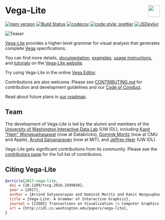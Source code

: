 # Vega-Lite <a href="https://vega.github.io/vega-lite/"><img align="right" src="https://github.com/vega/logos/blob/master/assets/VL_Color@64.png?raw=true" height="38"></img></a>

[![npm version](https://img.shields.io/npm/v/vega-lite.svg)](https://www.npmjs.com/package/vega-lite) [![Build Status](https://github.com/vega/vega-lite/workflows/Test/badge.svg)](https://github.com/vega/vega-lite/actions) [![codecov](https://codecov.io/gh/vega/vega-lite/branch/main/graph/badge.svg)](https://codecov.io/gh/vega/vega-lite) [![code style: prettier](https://img.shields.io/badge/code_style-prettier-ff69b4.svg?style=rounded)](https://github.com/prettier/prettier) [![JSDevlivr](https://data.jsdelivr.com/v1/package/npm/vega-lite/badge?style=rounded)](https://www.jsdelivr.com/package/npm/vega-lite)

![Teaser](site/static/teaser.png)

[Vega-Lite](https://vega.github.io/vega-lite/) provides a higher-level grammar for visual analysis that generates complete [Vega](https://vega.github.io/) specifications.

You can find more details, [documentation](https://vega.github.io/vega-lite/docs/), [examples](https://vega.github.io/vega-lite/examples/), [usage instructions](https://vega.github.io/vega-lite/usage/embed.html), and [tutorials](https://vega.github.io/vega-lite/tutorials/getting_started.html) on the [Vega-Lite website](https://vega.github.io/vega-lite/).

Try using Vega-Lite in the online [Vega Editor](https://vega.github.io/editor/#/examples/vega-lite/bar).

Contributions are also welcome. Please see [CONTRIBUTING.md](CONTRIBUTING.md) for contribution and development guidelines and our [Code of Conduct](https://vega.github.io/vega/about/code-of-conduct/).

Read about future plans in [our roadmap](https://github.com/vega/roadmap/projects/).

## Team

The development of Vega-Lite is led by the alumni and members of the [University of Washington Interactive Data Lab](https://idl.cs.washington.edu) (UW IDL), including [Kanit "Ham" Wongsuphasawat](https://twitter.com/kanitw) (now at Databricks), [Dominik Moritz](https://twitter.com/domoritz) (now at CMU and Apple), [Arvind Satyanarayan](https://twitter.com/arvindsatya1) (now at MIT), and [Jeffrey Heer](https://twitter.com/jeffrey_heer) (UW IDL).

Vega-Lite gets significant contributions from its community. Please see the [contributors page](https://github.com/vega/vega-lite/graphs/contributors) for the full list of contributors.

## Citing Vega-Lite

```bib
@article{2017-vega-lite,
  doi = {10.1109/tvcg.2016.2599030},
  year = {2017},
  author = {Arvind Satyanarayan and Dominik Moritz and Kanit Wongsuphasawat and Jeffrey Heer},
  title = {Vega-Lite: A Grammar of Interactive Graphics},
  journal = {{IEEE} Transactions on Visualization \& Computer Graphics (Proc. InfoVis)},
  url = {http://idl.cs.washington.edu/papers/vega-lite},
}
```
